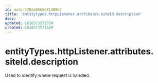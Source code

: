 ```yaml
---
id: auto-178da80b5e71d88b2
title: 'entityTypes.httpListener.attributes.siteId.description'
desc: ''
updated: 1618573571559
created: 1618573571559
---
```

# entityTypes.httpListener.attributes.siteId.description

Used to identify where request is handled.